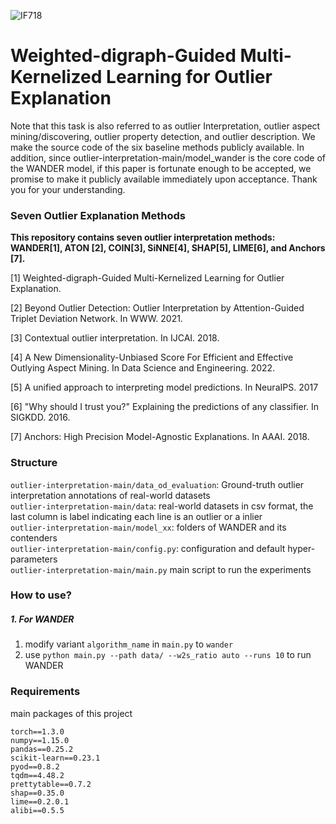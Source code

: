 
![IF718](https://github.com/user-attachments/assets/b448b7c4-31a1-4684-9a1c-d5b50ead6cd0)
# Weighted-digraph-Guided Multi-Kernelized Learning for Outlier Explanation

Note that this task is also referred to as outlier Interpretation, outlier aspect mining/discovering, outlier property detection, and outlier description.
We make the source code of the six baseline methods publicly available. In addition, since outlier-interpretation-main/model_wander is the core code of the WANDER model, if this paper is fortunate enough to be accepted, we promise to make it publicly available immediately upon acceptance. Thank you for your understanding.

### Seven Outlier Explanation Methods

**This repository contains seven outlier interpretation methods: WANDER[1], ATON [2], COIN[3], SiNNE[4], SHAP[5], LIME[6], and Anchors [7].**

[1] Weighted-digraph-Guided  Multi-Kernelized Learning for Outlier Explanation. 

[2] Beyond Outlier Detection: Outlier Interpretation by Attention-Guided Triplet Deviation Network. In WWW. 2021.

[3] Contextual outlier interpretation. In IJCAI. 2018.

[4] A New Dimensionality-Unbiased Score For Efficient and Effective Outlying Aspect Mining. In Data Science and Engineering. 2022.

[5] A unified approach to interpreting model predictions. In NeuraIPS. 2017

[6] "Why should I trust you?" Explaining the predictions of any classifier. In SIGKDD. 2016.

[7] Anchors: High Precision Model-Agnostic Explanations. In AAAI. 2018.

### Structure
`outlier-interpretation-main/data_od_evaluation`: Ground-truth outlier interpretation annotations of real-world datasets  
`outlier-interpretation-main/data`: real-world datasets in csv format, the last column is label indicating each line is an outlier or a inlier  
`outlier-interpretation-main/model_xx`: folders of WANDER and its contenders  
`outlier-interpretation-main/config.py`: configuration and default hyper-parameters  
`outlier-interpretation-main/main.py` main script to run the experiments

### How to use?
##### 1. For WANDER 
1. modify variant `algorithm_name` in `main.py` to `wander` 
2. use `python main.py --path data/ --w2s_ratio auto --runs 10` to run WANDER  

### Requirements
main packages of this project  
```
torch==1.3.0
numpy==1.15.0
pandas==0.25.2
scikit-learn==0.23.1
pyod==0.8.2
tqdm==4.48.2
prettytable==0.7.2
shap==0.35.0
lime==0.2.0.1
alibi==0.5.5
```
